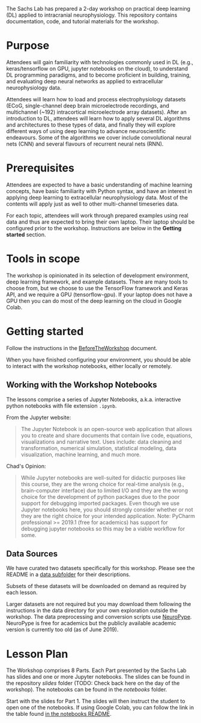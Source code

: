 The Sachs Lab has prepared a 2-day workshop on practical deep learning (DL) applied to intracranial neurophysiology.
This repository contains documentation, code, and tutorial materials for the workshop.

# Purpose

Attendees will gain familiarity with technologies commonly used in DL (e.g., keras/tensorflow on GPU,
jupyter notebooks on the cloud), to understand DL programming paradigms, and to become proficient in building,
training, and evaluating deep neural networks as applied to extracellular neurophysiology data. 

Attendees will learn how to load and process electrophysiology datasets (ECoG, single-channel
deep brain microelectrode recordings, and multichannel (~192) intracortical microelectrode array datasets). After an
introduction to DL, attendees will learn how to apply several DL algorithms and architectures to these types of data,
and finally they will explore different ways of using deep learning to advance neuroscientific endeavours. Some of the
algorithms we cover include convolutional neural nets (CNN) and several flavours of recurrent neural nets (RNN).

# Prerequisites

Attendees are expected to have a basic understanding of machine learning concepts, have basic familiarity with Python
syntax, and have an interest in applying deep learning to extracellular neurophysiology data.
Most of the contents will apply just as well to other multi-channel timeseries data.

For each topic, attendees will work through prepared examples using real data and thus are expected to bring their own
laptop. Their laptop should be configured prior to the workshop. Instructions are below in the **Getting started** section.

# Tools in scope

The workshop is opinionated in its selection of development environment, deep learning framework, and example datasets.
There are many tools to choose from, but we choose to use the TensorFlow framework and Keras API,
and we require a GPU (tensorflow-gpu). If your laptop does not have a GPU then you can do most of the deep learning
on the cloud in Google Colab.

# Getting started

Follow the instructions in the [BeforeTheWorkshop](https://github.com/SachsLab/IntracranialNeurophysDL/tree/master/docs/BeforeTheWorkshop.md) document.

When you have finished configuring your environment, you should be able to interact with the workshop notebooks,
either locally or remotely.

## Working with the Workshop Notebooks

The lessons comprise a series of Jupyter Notebooks, a.k.a. interactive python notebooks with file extension `.ipynb`.

From the Jupyter website:
>The Jupyter Notebook is an open-source web application that allows you to create and share documents that contain
live code, equations, visualizations and narrative text. Uses include: data cleaning and transformation,
numerical simulation, statistical modeling, data visualization, machine learning, and much more.

Chad's Opinion:
>While Jupyter notebooks are well-suited for didactic purposes like this course, they are the wrong choice for
real-time analysis (e.g., brain-computer interface) due to limited I/O and they are the wrong choice for the
development of python packages due to the poor support for debugging imported packages. Even though
we use Jupyter notebooks here, you should strongly consider whether or not they are the right choice for your intended
application. Note: PyCharm professional >= 2019.1 (free for academics) has support for debugging jupyter notebooks so
this may be a viable workflow for some. 

## Data Sources

We have curated two datasets specifically for this workshop. Please see the
README in a [data subfolder](https://github.com/SachsLab/IntracranialNeurophysDL/tree/master/data/) for their descriptions.

Subsets of these datasets will be downloaded on demand as required by each lesson.

Larger datasets are not required but you may download them following the instructions in the data directory
for your own exploration outside the workshop. The data preprocessing and conversion scripts use [NeuroPype](https://www.neuropype.io/).
NeuroPype is free for academics but the publicly available academic version is currently too old (as of June 2019).

# Lesson Plan

The Workshop comprises 8 Parts. Each Part presented by the Sachs Lab has slides and one or more Jupyter notebooks.
The slides can be found in the repository _slides_ folder (TODO: Check back here on the day of the workshop).
The notebooks can be found in the _notebooks_ folder.

Start with the slides for Part 1. The slides will then instruct the student to open one of the notebooks.
If using Google Colab, you can follow the link in the table found [in the notebooks README](https://github.com/SachsLab/IntracranialNeurophysDL/blob/master/notebooks/README.md).

